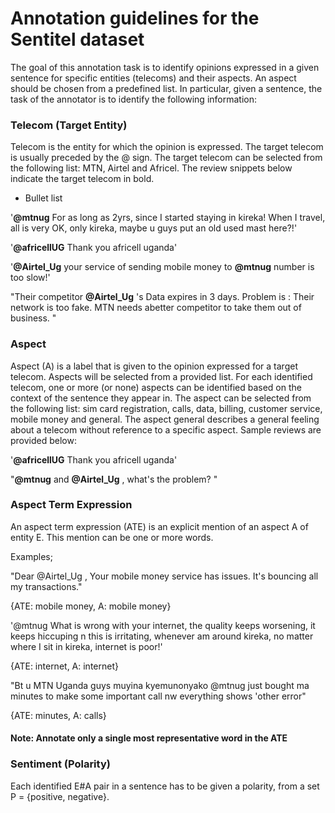 # Annotation guidelines for the Sentitel dataset #

The goal of this annotation task is to identify opinions expressed in a given sentence for specific entities (telecoms) and their aspects. An aspect should be chosen from a predefined list. In particular, given a sentence, the task of the annotator is to identify the following information:

### Telecom (Target Entity) ###
Telecom is the entity for which the opinion is expressed. The target telecom is usually preceded by the @ sign. The target telecom can be selected from the following list: MTN, Airtel and Africel. The review snippets below indicate the target telecom in bold.

* Bullet list
 
'**@mtnug** For as long as 2yrs, since I started staying in kireka! When I travel, all is very OK, only kireka, maybe u guys put an old used mast  here?!'

'**@africellUG** Thank you africell uganda'

'**@Airtel_Ug** your service of sending mobile money to **@mtnug** number is too slow!'

"Their competitor **@Airtel_Ug** 's Data expires in 3 days. Problem is : Their network is too fake. MTN needs abetter competitor to take them out of business. "

### Aspect ###

Aspect (A) is a label that is given to the opinion expressed for a target telecom. Aspects will be selected from a provided list. For each identified telecom, one or more (or none) aspects can be identified based on the context of the sentence they appear in. The aspect can be selected from the following list: sim card registration, calls, data, billing, customer service, mobile money and general.
The aspect general describes a general feeling about a telecom without reference to a specific aspect. Sample reviews are provided below:

'**@africellUG** Thank you africell uganda'

"**@mtnug** and **@Airtel_Ug** , what's the problem? "

### Aspect Term Expression ###
An aspect term expression (ATE) is an explicit mention of an aspect A of entity E. This mention can be one or more words.

Examples;

"Dear @Airtel_Ug , Your mobile money service has issues.  It's bouncing all my transactions." 

{ATE: mobile money, A: mobile money}

'@mtnug What is wrong with your internet, the quality keeps worsening, it keeps hiccuping n this is irritating, whenever am around kireka, no matter where I sit in kireka, internet is poor!' 

{ATE: internet, A: internet}


"Bt u MTN Uganda guys muyina kyemunonyako @mtnug just bought ma minutes to make some important call nw everything shows 'other error"

{ATE: minutes, A: calls}

#### Note: Annotate only a single most representative word in the ATE ####


### Sentiment (Polarity) ###
Each identified E#A pair in a sentence has to be given a polarity, from a set P = {positive, negative}.


